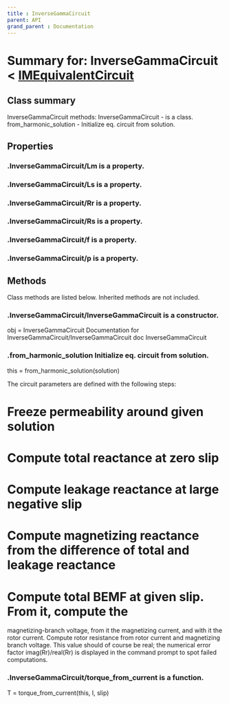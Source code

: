 ```yaml
---
title : InverseGammaCircuit
parent: API
grand_parent : Documentation
---
```

# Summary for: **InverseGammaCircuit**  < [IMEquivalentCircuit](IMEquivalentCircuit.html)

## Class summary

InverseGammaCircuit methods:
InverseGammaCircuit - is a class.
from_harmonic_solution - Initialize eq. circuit from solution.

## Properties

### .InverseGammaCircuit/**Lm** is a property.

### .InverseGammaCircuit/**Ls** is a property.

### .InverseGammaCircuit/**Rr** is a property.

### .InverseGammaCircuit/**Rs** is a property.

### .InverseGammaCircuit/**f** is a property.

### .InverseGammaCircuit/**p** is a property.


## Methods

Class methods are listed below. Inherited methods are not included.

### .**InverseGammaCircuit**/InverseGammaCircuit is a constructor.
obj = InverseGammaCircuit
Documentation for InverseGammaCircuit/InverseGammaCircuit
doc InverseGammaCircuit

### .**from_harmonic_solution** Initialize eq. circuit from solution.

this = from_harmonic_solution(solution)

The circuit parameters are defined with the following steps:

# Freeze permeability around given solution

# Compute total reactance at zero slip

# Compute leakage reactance at large negative slip

# Compute magnetizing reactance from the difference of total and leakage reactance

# Compute total BEMF at given slip. From it, compute the
magnetizing-branch voltage, from it the magnetizing current, and with
it the rotor current. Compute rotor resistance from rotor current and
magnetizing branch voltage. This value should of course be real; the
numerical error factor imag(Rr)/real(Rr) is displayed in the command
prompt to spot failed computations.

### .InverseGammaCircuit/**torque_from_current** is a function.
T = torque_from_current(this, I, slip)


